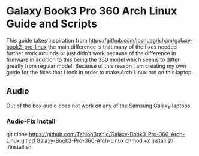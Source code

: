 # Galaxy Book3 Pro 360 Arch Linux Guide and Scripts
This guide takes inspiration from https://github.com/joshuagrisham/galaxy-book2-pro-linux
the main difference is that many of the fixes needed further work arounds or just didn't work because of the difference in firmware in addition to this being the 360 model which seems to differ greatly from regular model. Because of this reason I am creating my own guide for the fixes that I took in order to make Arch Linux run on this laptop.

## Audio
Out of the box audio does not work on any of the Samsung Galaxy laptops.

### Audio-Fix Install
git clone https://github.com/TahlonBrahic/Galaxy-Book3-Pro-360-Arch-Linux.git
cd Galaxy-Book3-Pro-360-Arch-Linux
chmod +x install.sh
./install.sh
